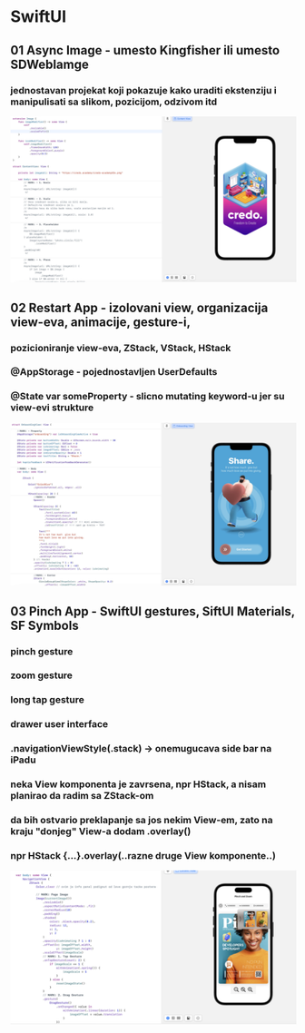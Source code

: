 # SwiftUI

## 01 Async Image - umesto Kingfisher ili umesto SDWebIamge

### jednostavan projekat koji pokazuje kako uraditi ekstenziju i manipulisati sa slikom, pozicijom, odzivom itd
![asyncImage](Screenshots/AsyncImage.jpg)

## 02 Restart App - izolovani view, organizacija view-eva, animacije, gesture-i,

### pozicioniranje view-eva, ZStack, VStack, HStack
### @AppStorage - pojednostavljen UserDefaults
### @State var someProperty - slicno mutating keyword-u jer su view-evi strukture
![restartApp](https://github.com/Vukovi/SwiftUI/blob/main/Screenshots/View%2C%20Animation%2C%20Gesture.jpg)

## 03 Pinch App - SwiftUI gestures, SiftUI Materials, SF Symbols

### pinch gesture
### zoom gesture
### long tap gesture
### drawer user interface
### .navigationViewStyle(.stack) -> onemugucava side bar na iPadu
### neka View komponenta je zavrsena, npr HStack, a nisam planirao da radim sa ZStack-om
###    da bih ostvario preklapanje sa jos nekim View-em, zato na kraju "donjeg" View-a dodam .overlay()
###    npr HStack {...}.overlay(..razne druge View komponente..)
![pinchApp](https://github.com/Vukovi/SwiftUI/blob/main/Screenshots/Screenshot%202023-05-22%20at%2014.00.24.png)
